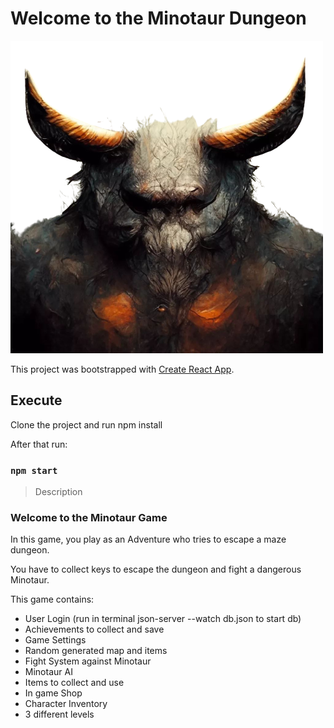 # Welcome to the Minotaur Dungeon

![banner](./src//pics//menuPics/banner.png)


This project was bootstrapped with [Create React App](https://github.com/facebook/create-react-app).

## Execute

Clone the project and run npm install

After that run:

### `npm start`

> Description

### Welcome to the Minotaur Game

In this game, you play as an Adventure who tries to escape a maze dungeon. 

You have to collect keys to escape the dungeon and fight a dangerous Minotaur.

This game contains:

- User Login (run in terminal json-server --watch db.json to start db)
- Achievements to collect and save
- Game Settings
- Random generated map and items
- Fight System against Minotaur
- Minotaur AI
- Items to collect and use
- In game Shop
- Character Inventory
- 3 different levels